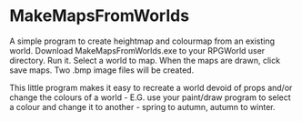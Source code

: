 # MakeMapsFromWorlds
A simple program to create heightmap and colourmap from an existing world.
Download MakeMapsFromWorlds.exe to your RPGWorld user directory.
Run it. Select a world to map. When the maps are drawn, click save maps. Two .bmp image files will be created.

This little program makes it easy to recreate a world devoid of props and/or change the colours of a world -
E.G. use your paint/draw program to select a colour and change it to another - spring to autumn, autumn to winter.
